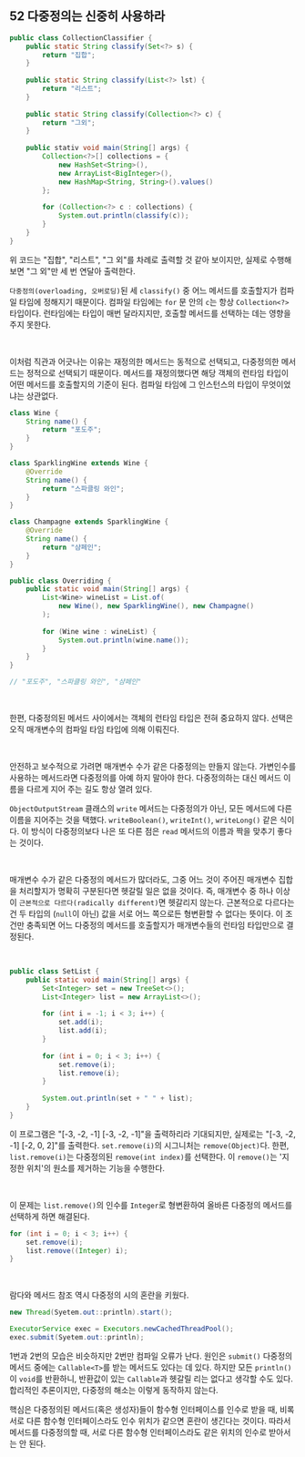 ## 52 다중정의는 신중히 사용하라

```java
public class CollectionClassifier {
    public static String classify(Set<?> s) {
        return "집합";
    }
    
    public static String classify(List<?> lst) {
        return "리스트";
    }
    
    public static String classify(Collection<?> c) {
        return "그외";
    }
    
    public stativ void main(String[] args) {
        Collection<?>[] collections = {
            new HashSet<String>(),
            new ArrayList<BigInteger>(),
            new HashMap<String, String>().values()
        };
        
        for (Collection<?> c : collections) {
            System.out.println(classify(c));
        }
    }
}
```

위 코드는 "집합", "리스트", "그 외"를 차례로 출력할 것 같아 보이지만, 실제로 수행해 보면 "그 외"만 세 번 연달아 출력한다.

`다중정의(overloading, 오버로딩)`된 세 `classify()` 중 어느 메서드를 호출할지가 컴파일 타임에 정해지기 때문이다. 컴파일 타임에는 `for` 문 안의 `c`는 항상 `Collection<?>` 타입이다. 런타임에는 타입이 매번 달라지지만, 호출할 메서드를 선택하는 데는 영향을 주지 못한다.

<br />

이처럼 직관과 어긋나는 이유는 재정의한 메서드는 동적으로 선택되고, 다중정의한 메서드는 정적으로 선택되기 때문이다. 메서드를 재정의했다면 해당 객체의 런타임 타입이 어떤 메서드를 호출할지의 기준이 된다. 컴파일 타임에 그 인스턴스의 타입이 무엇이었냐는 상관없다.

```java
class Wine {
    String name() {
        return "포도주";
    }
}

class SparklingWine extends Wine {
    @Override
    String name() {
        return "스파클링 와인";
    }
}

class Champagne extends SparklingWine {
    @Override
    String name() {
        return "샴페인";
    }
}

public class Overriding {
    public static void main(String[] args) {
        List<Wine> wineList = List.of(
            new Wine(), new SparklingWine(), new Champagne()
        );
        
        for (Wine wine : wineList) {
            System.out.println(wine.name());
        }
    }
}

// "포도주", "스파클링 와인", "샴페인"
```

<br />

한편, 다중정의된 메서드 사이에서는 객체의 런타임 타입은 전혀 중요하지 않다. 선택은 오직 매개변수의 컴파일 타임 타입에 의해 이뤄진다.

<br />

안전하고 보수적으로 가려면 매개변수 수가 같은 다중정의는 만들지 않는다. 가변인수를 사용하는 메서드라면 다중정의를 아예 하지 말아야 한다. 다중정의하는 대신 메서드 이름을 다르게 지어 주는 길도 항상 열려 있다.

`ObjectOutputStream` 클래스의 `write` 메서드는 다중정의가 아닌, 모든 메서드에 다른 이름을 지어주는 것을 택했다. `writeBoolean()`, `writeInt()`, `writeLong()` 같은 식이다. 이 방식이 다중정의보다 나은 또 다른 점은 `read` 메서드의 이름과 짝을 맞추기 좋다는 것이다.

<br />

매개변수 수가 같은 다중정의 메서드가 많더라도, 그중 어느 것이 주어진 매개변수 집합을 처리할지가 명확히 구분된다면 헷갈릴 일은 없을 것이다. 즉, 매개변수 중 하나 이상이 `근본적으로 다르다(radically different)`면 헷갈리지 않는다. 근본적으로 다르다는 건 두 타입의 (`null`이 아닌) 값을 서로 어느 쪽으로든 형변환할 수 없다는 뜻이다. 이 조건만 충족되면 어느 다중정의 메서드를 호출할지가 매개변수들의 런타임 타입만으로 결정된다.

<br />

```java
public class SetList {
    public static void main(String[] args) {
        Set<Integer> set = new TreeSet<>();
        List<Integer> list = new ArrayList<>();
        
        for (int i = -1; i < 3; i++) {
            set.add(i);
            list.add(i);
        }
        
        for (int i = 0; i < 3; i++) {
            set.remove(i);
            list.remove(i);
        }
        
        System.out.println(set + " " + list);
    }
}
```

이 프로그램은 "[-3, -2, -1] [-3, -2, -1]"을 출력하리라 기대되지만, 실제로는 "[-3, -2, -1] [-2, 0, 2]"를 출력한다. `set.remove(i)`의 시그니처는 `remove(Object)`다. 한편, `list.remove(i)`는 다중정의된 `remove(int index)`를 선택한다. 이 `remove()`는 '지정한 위치'의 원소를 제거하는 기능을 수행한다.

<br />

이 문제는 `list.remove()`의 인수를 `Integer`로 형변환하여 올바른 다중정의 메서드를 선택하게 하면 해결된다.

```java
for (int i = 0; i < 3; i++) {
    set.remove(i);
    list.remove((Integer) i);
}
```

<br />

람다와 메서드 참조 역시 다중정의 시의 혼란을 키웠다.

```java
new Thread(Syetem.out::println).start();

ExecutorService exec = Executors.newCachedThreadPool();
exec.submit(Syetem.out::println);
```

1번과 2번의 모습은 비슷하지만 2번만 컴파일 오류가 난다. 원인은 `submit()` 다중정의 메서드 중에는 `Callable<T>`를 받는 메서드도 있다는 데 있다. 하지만 모든 `println()`이 `void`를 반환하니, 반환값이 있는 `Callable`과 헷갈릴 리는 없다고 생각할 수도 있다. 합리적인 추론이지만, 다중정의 해소는 이렇게 동작하지 않는다. 

핵심은 다중정의된 메서드(혹은 생성자)들이 함수형 인터페이스를 인수로 받을 때, 비록 서로 다른 함수형 인터페이스라도 인수 위치가 같으면 혼란이 생긴다는 것이다. 따라서 메서드를 다중정의할 때, 서로 다른 함수형 인터페이스라도 같은 위치의 인수로 받아서는 안 된다.